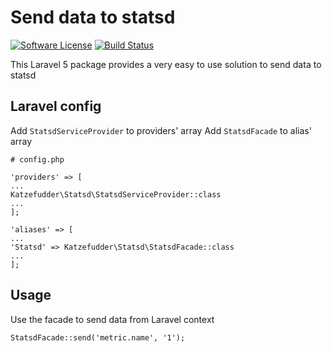 # Send data to statsd

[![Software License](https://img.shields.io/badge/license-MIT-brightgreen.svg?style=flat-square)](LICENSE.md)
[![Build Status](https://img.shields.io/travis/katzefudder/laravel_statsd/master.svg?style=flat-square)](https://travis-ci.org/katzefudder/laravel_statsd)

This Laravel 5 package provides a very easy to use solution to send data to statsd

## Laravel config
Add `StatsdServiceProvider` to providers' array
Add `StatsdFacade` to alias' array

```
# config.php

'providers' => [
...
Katzefudder\Statsd\StatsdServiceProvider::class
...
];

'aliases' => [
...
'Statsd' => Katzefudder\Statsd\StatsdFacade::class
...
];

```

## Usage
Use the facade to send data from Laravel context

`StatsdFacade::send('metric.name', '1');`
